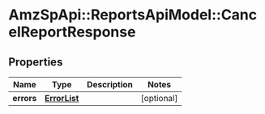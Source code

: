 # AmzSpApi::ReportsApiModel::CancelReportResponse

## Properties
Name | Type | Description | Notes
------------ | ------------- | ------------- | -------------
**errors** | [**ErrorList**](ErrorList.md) |  | [optional] 


